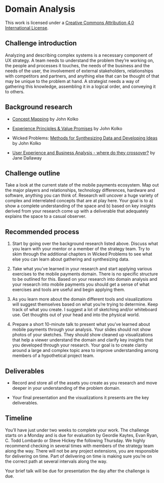# Domain Analysis

This work is licensed under a [Creative Commons Attribution 4.0 International License](http://creativecommons.org/licenses/by/4.0/).

## Challenge introduction

Analyzing and describing complex systems is a necessary component of UX strategy. A team needs to understand the problem they’re working on, the people and processes it touches, the needs of the business and the needs of the user, the involvement of external stakeholders, relationships with competitors and partners, and anything else that can be thought of that may be unique to the problem at hand. A strategist needs a way of gathering this knowledge, assembling it in a logical order, and conveying it to others.

## Background research

* [Concept Mapping](http://library.ac4d.com/d/AC4D_designlibrary_ConceptMapping.pdf) by John Kolko

* [Experience Principles & Value Promises](http://library.ac4d.com/d/AC4D_designlibrary_Experience_principles_value_promise.pdf) by John Kolko

* Wicked Problems: [Methods for Synthesizing Data and Developing Ideas](https://www.wickedproblems.com/5_methods_for_synthesis.php) by John Kolko

* [User Experience and Business Analysis - where do they crossover?](http://jane.dallaway.com/user-experience-and-business-analysis/) by Jane Dallaway

## Challenge outline

Take a look at the current state of the mobile payments ecosystem. Map out the major players and relationships, technology differences, hardware and software, anything you can think of. Research will uncover a huge variety of complex and interrelated concepts that are at play here. Your goal is to a) show a complete understanding of the space and b) based on key insights derived from your research come up with a deliverable that adequately explains the space to a casual observer.

## Recommended process

1. Start by going over the background research listed above. Discuss what you learn with your mentor or a member of the strategy team. Try to skim through the additional chapters in Wicked Problems to see what else you can learn about gathering and synthesizing data.

2. Take what you’ve learned in your research and start applying various exercises to the mobile payments domain. There is no specific structure to be outlined for this. Based on your research into domain analysis and your research into mobile payments you should get a sense of what exercises and tools are useful and begin applying them.

3. As you learn more about the domain different tools and visualizations will suggest themselves based on what you’re trying to determine. Keep track of what you create. I suggest a lot of sketching and/or whiteboard use. Get thoughts out of your head and into the physical world.

4. Prepare a short 10-minute talk to present what you’ve learned about mobile payments through your analysis. Your slides should not show photos of your sketches. They should show cleaned up visualizations that help a viewer understand the domain and clarify key insights that you developed through your research. Your goal is to create clarity around a large and complex topic area to improve understanding among members of a hypothetical project team.

## Deliverables

* Record and store all of the assets you create as you research and move deeper in your understanding of the problem domain.

* Your final presentation and the visualizations it presents are the key deliverables.

## Timeline

You’ll have just under two weeks to complete your work. The challenge starts on a Monday and is due for evaluation by Geordie Kaytes, Evan Ryan, C. Todd Lombardo or Steve Hickey the following Thursday. We highly recommend checking in several times with members of the strategy team along the way. There will not be any project extensions, you are responsible for delivering on time. Part of delivering on time is making sure you’re on the correct path at several intervals along the way.

Your brief talk will be due for presentation the day after the challenge is due.

